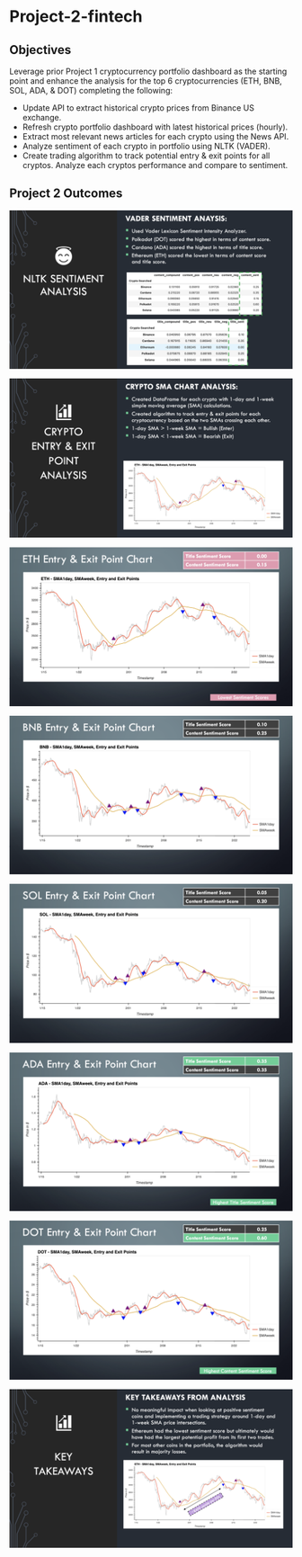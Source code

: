 # Project-2-fintech

## Objectives

Leverage prior Project 1 cryptocurrency portfolio dashboard as the starting point and enhance the analysis for the top 6 cryptocurrencies (ETH, BNB, SOL, ADA, & DOT) completing the following:

- Update API to extract historical crypto prices from Binance US exchange.
- Refresh crypto portfolio dashboard with latest historical prices (hourly).
- Extract most relevant news articles for each crypto using the News API.
- Analyze sentiment of each crypto in portfolio using NLTK (VADER).
- Create trading algorithm to track potential entry & exit points for all cryptos.  Analyze each cryptos performance and compare to sentiment.

## Project 2 Outcomes

![NLTK VADER Sentiment Analyzer](Images/sentiment.jpg)

![Algorithmic Trading Entry & Exit](Images/entry_exit.jpg)

![ETH Entry & Exit Chart](Images/ETH.jpg)

![BNB Entry & Exit Chart](Images/BNB.jpg)

![SOL Entry & Exit Chart](Images/SOL.jpg)

![ADA Entry & Exit Chart](Images/ADA.jpg)

![DOT Entry & Exit Chart](Images/DOT.jpg)

![Key Takeaways](Images/takeaways.jpg)
